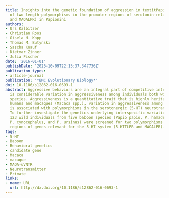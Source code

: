 ```yaml
---
title: Insights into the genetic foundation of aggression in textitPapio and the evolution
  of two length-polymorphisms in the promoter regions of serotonin-related genes (5-HTTLPR
  and MAOALPR) in Papionini
authors:
- Urs Kalbitzer
- Christian Roos
- Gisela H. Kopp
- Thomas M. Butynski
- Sascha Knauf
- Dietmar Zinner
- Julia Fischer
date: '2016-01-01'
publishDate: '2025-10-09T22:15:37.347736Z'
publication_types:
- article-journal
publication: '*BMC Evolutionary Biology*'
doi: 10.1186/s12862-016-0693-1
abstract: Aggressive behaviors are an integral part of competitive interactions. There
  is considerable variation in aggressiveness among individuals both within and among
  species. Aggressiveness is a quantitative trait that is highly heritable. In modern
  humans and macaques (Macaca spp.), variation in aggressiveness among individuals
  is associated with polymorphisms in the serotonergic (5-HT) neurotransmitter system.
  To further investigate the genetics underlying interspecific variation in aggressiveness,
  123 wild individuals from five baboon species (Papio papio, P. hamadryas, P. anubis,
  P. cynocephalus, and P. ursinus) were screened for two polymorphisms in promoter
  regions of genes relevant for the 5-HT system (5-HTTLPR and MAOALPR).
tags:
- 5-HT
- Baboon
- Behavioral genetics
- candidate gene
- Macaca
- macaque
- MAOA-uVNTR
- Neurotransmitter
- Primate
links:
- name: URL
  url: http://dx.doi.org/10.1186/s12862-016-0693-1
---
```

